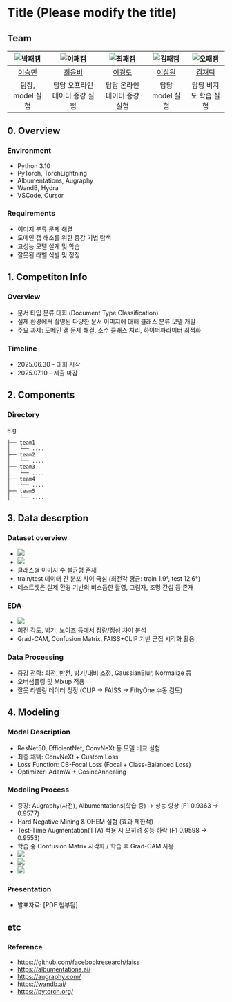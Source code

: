 # Title (Please modify the title)
## Team

| ![박패캠](https://avatars.githubusercontent.com/u/156163982?v=4) | ![이패캠](https://avatars.githubusercontent.com/u/156163982?v=4) | ![최패캠](https://avatars.githubusercontent.com/u/156163982?v=4) | ![김패캠](https://avatars.githubusercontent.com/u/156163982?v=4) | ![오패캠](https://avatars.githubusercontent.com/u/156163982?v=4) |
| :--------------------------------------------------------------: | :--------------------------------------------------------------: | :--------------------------------------------------------------: | :--------------------------------------------------------------: | :--------------------------------------------------------------: |
|            [이승민](https://github.com/UpstageAILab)             |            [최웅비](https://github.com/UpstageAILab)             |            [이경도](https://github.com/UpstageAILab)             |            [이상원](https://github.com/UpstageAILab)             |            [김재덕](https://github.com/UpstageAILab)             |
|                            팀장, model 실험                             |                            담당 오프라인 데이터 증강 실험                             |                            담당 온라인 데이터 증강 실험                           |                            담당 model 실험                             |                            담당 비지도 학습 실험                             |

## 0. Overview
### Environment
- Python 3.10
- PyTorch, TorchLightning
- Albumentations, Augraphy
- WandB, Hydra
- VSCode, Cursor

### Requirements
- 이미지 분류 문제 해결
- 도메인 갭 해소를 위한 증강 기법 탐색
- 고성능 모델 설계 및 학습
- 잘못된 라벨 식별 및 정정

## 1. Competiton Info

### Overview

- 문서 타입 분류 대회 (Document Type Classification)
- 실제 환경에서 촬영된 다양한 문서 이미지에 대해 클래스 분류 모델 개발
- 주요 과제: 도메인 갭 문제 해결, 소수 클래스 처리, 하이퍼파라미터 최적화

### Timeline

- 2025.06.30 - 대회 시작
- 2025.07.10 - 제출 마감

## 2. Components

### Directory

e.g.
```
├── team1
│   └── ....
├── team2
│   └── ....
├── team3
│   └── ....
├── team4
│   └── ....
├── team5
│   └── ....
```

## 3. Data descrption

### Dataset overview
- ![](./asset/images/1.png)
- ![](./asset/images/2.png)
- 클래스별 이미지 수 불균형 존재
- train/test 데이터 간 분포 차이 극심 (회전각 평균: train 1.9°, test 12.6°)
- 테스트셋은 실제 환경 기반의 비스듬한 촬영, 그림자, 조명 간섭 등 존재

### EDA
- ![](./asset/images/3.png)
- 회전 각도, 밝기, 노이즈 등에서 정량/정성 차이 분석
- Grad-CAM, Confusion Matrix, FAISS+CLIP 기반 군집 시각화 활용

### Data Processing
- 증강 전략: 회전, 반전, 밝기/대비 조정, GaussianBlur, Normalize 등
- 오버샘플링 및 Mixup 적용
- 잘못 라벨링 데이터 정정 (CLIP → FAISS → FiftyOne 수동 검토)  

## 4. Modeling

### Model Description
- ResNet50, EfficientNet, ConvNeXt 등 모델 비교 실험
- 최종 채택: ConvNeXt + Custom Loss
- Loss Function: CB-Focal Loss (Focal + Class-Balanced Loss)
- Optimizer: AdamW + CosineAnnealing

### Modeling Process

- 증강: Augraphy(사전), Albumentations(학습 중) → 성능 향상 (F1 0.9363 → 0.9577)
- Hard Negative Mining & OHEM 실험 (효과 제한적)
- Test-Time Augmentation(TTA) 적용 시 오히려 성능 하락 (F1 0.9598 → 0.9553)
- 학습 중 Confusion Matrix 시각화 / 학습 후 Grad-CAM 사용
- ![](./asset/images/4.png)
- ![](./asset/images/5.png)
- ![](./asset/images/6.png)

### Presentation
- 발표자료: [PDF 첨부됨]

## etc


### Reference
- https://github.com/facebookresearch/faiss
- https://albumentations.ai/
- https://augraphy.com/
- https://wandb.ai/
- https://pytorch.org/
